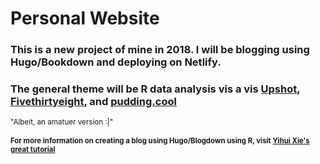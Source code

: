 # Personal Website 
### This is a new project of mine in 2018. I will be blogging using Hugo/Bookdown and deploying on Netlify. 
### The general theme will be R data analysis vis a vis [Upshot](https://www.nytimes.com/section/upshot), [Fivethirtyeight](https://www.fivethirtyeight.com), and [pudding.cool](https://www.pudding.cool)
<small> "Albeit, an amatuer version :|" <small/>

### For more information on creating a blog using Hugo/Blogdown using R, visit [Yihui Xie's great tutorial](https://bookdown.org/yihui/blogdown/)
 
